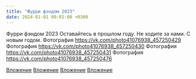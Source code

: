 ```yaml
---
title: "Фурри фэндом 2023"
date: 2024-01-01 00:01:00 +0300
---
```


Фурри фэндом 2023
Оставайтесь в прошлом году. Не ходите за нами.
С новым годом.
Фотография
https://vk.com/photo41076938_457250429
Фотография
https://vk.com/photo41076938_457250430
Фотография
https://vk.com/photo41076938_457250431
Фотография
https://vk.com/photo41076938_457250476

[Вложение](https://vk.com/photo41076938_457250429)
[Вложение](https://vk.com/photo41076938_457250430)
[Вложение](https://vk.com/photo41076938_457250431)
[Вложение](https://vk.com/photo41076938_457250476)
